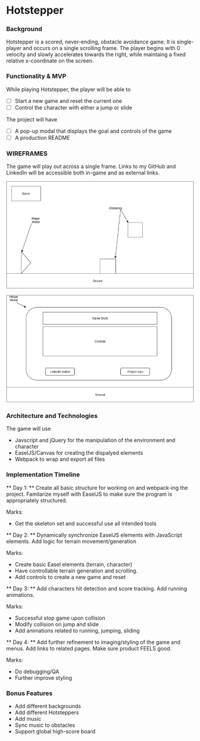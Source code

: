 # Hotstepper

### Background

Hotstepper is a scored, never-ending, obstacle avoidance game. It is single-player and occurs on a single scrolling frame.  The player begins with 0 velocity and slowly accelerates towards the right, while maintaing a fixed relative x-coordinate on the screen.

### Functionality & MVP

While playing Hotstepper, the player will be able to
- [ ]  Start a new game and reset the current one
- [ ] Control the character with either a jump or slide

The project will have
- [ ] A pop-up modal that displays the goal and controls of the game
- [ ] A production README

### WIREFRAMES

The game will play out across a single frame.
Links to my GitHub and LinkedIn will be accessible both in-game and as
external links.

![wireframes](./Hotstepper-Main-View.png)

![wireframes](./Hotstepper-Modal-View.png)


### Architecture and Technologies
The game will use
- Javscript and jQuery for the manipulation of the environment and character
- EaselJS/Canvas for creating the dispalyed elements
- Webpack to wrap and export all files

### Implementation Timeline
** Day 1: ** Create all basic structure for working on and webpack-ing the project.
Familarize myself with EaselJS to make sure the program is appropriately structured.

Marks:
- Get the skeleton set and successful use all intended tools

** Day 2: ** Dynamically synchronize EaselJS elements with JavaScript elements.
Add logic for terrain movement/generation

Marks:
- Create basic Easel elements (terrain, character)
- Have controllable terrain generation and scrolling.
- Add controls to create a new game and reset

** Day 3: ** Add characters hit detection and score tracking.
 Add running animations.

 Marks:
 - Successful stop game upon collision
 - Modify collision on jump and slide
 - Add animations related to running, jumping, sliding


 ** Day 4: ** Add further refinement to imaging/styling of the game and menus.
 Add links to related pages. Make sure product FEELS good.

 Marks:
 - Do debugging/QA
 - Further improve styling

 ### Bonus Features
 - Add different backgrounds
 - Add different Hotsteppers
 - Add music
 - Sync music to obstacles
 - Support global high-score board

